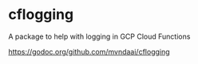 # cflogging
A package to help with logging in GCP Cloud Functions

https://godoc.org/github.com/mvndaai/cflogging